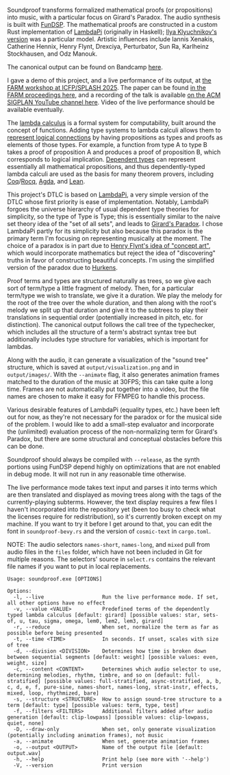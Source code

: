 Soundproof transforms formalized mathematical proofs (or propositions) into music, with a particular focus on Girard's Paradox. The audio synthesis is built with
[FunDSP](https://github.com/SamiPerttu/fundsp). The mathematical proofs are constructed in a
custom Rust implementation of [LambdaPi](https://www.andres-loeh.de/LambdaPi/) (originally in Haskell);
[Ilya Klyuchnikov's version](https://github.com/ilya-klyuchnikov/lambdapi) was a particular model.
Artistic influences include Iannis Xenakis, Catherine Hennix, Henry Flynt, Drexciya, Perturbator, Sun Ra, 
Karlheinz Stockhausen, and Odz Manouk.

The canonical output can be found on Bandcamp [here](https://isdra.bandcamp.com/album/girards-paradox).

I gave a demo of this project, and a live performance of its output, at [the FARM workshop at ICFP/SPLASH 2025](https://2025.splashcon.org/track/splash-2025-farm). The paper can be found [in the FARM proceedings here](https://dl.acm.org/doi/10.1145/3759162.3759644), and a recording of the talk is available [on the ACM SIGPLAN YouTube channel here](https://www.youtube.com/live/F_7S90vFEsE?t=2015s). Video of the live performance should be available eventually.

The [lambda calculus](https://en.wikipedia.org/wiki/Lambda_calculus) is a formal system for computability,
built around the concept of functions. Adding type systems to lambda calculi allows them to [represent logical
connections](https://en.wikipedia.org/wiki/Curry%E2%80%93Howard_correspondence) by having propositions as types
and proofs as elements of those types. For example, a function from type A to type B takes a proof of proposition A
and produces a proof of proposition B, which corresponds to logical implication. 
[Dependent types](https://en.wikipedia.org/wiki/Dependent_type) can represent essentially all mathematical propositions,
and thus dependently-typed lambda calculi are used as the basis for many theorem provers, including 
[Coq](https://coq.inria.fr/)/[Rocq](https://rocq-prover.org/about#history), [Agda](https://github.com/agda/agda),
and [Lean](https://lean-lang.org/).

This project's DTLC is based on [LambdaPi](https://www.andres-loeh.de/LambdaPi/), a very simple version
of the DTLC whose first priority is ease of implementation.
Notably, LambdaPi forgoes the universe hierarchy of usual dependent type theories for simplicity,
so the type of Type is Type; this is essentially similar to the naive set theory idea 
of the "set of all sets", and leads to [Girard's Paradox](https://en.wikipedia.org/wiki/System_U).
I chose LambdaPi partly for its simplicity but also because this paradox is the primary 
term I'm focusing on representing musically at the moment.
The choice of a paradox is in part due to [Henry Flynt's idea of "concept art"](https://henryflynt.org/aesthetics/conart.html), 
which would incorporate mathematics but reject the idea of "discovering" truths in favor of constructing
beautiful concepts.
I'm using the simplified version of the paradox due to [Hurkens](https://www.cs.cmu.edu/~kw/scans/hurkens95tlca.pdf).

Proof terms and types are structured naturally as trees, so we give 
each sort of term/type a little fragment of melody. Then, for a particular term/type we wish to 
translate, we give it a duration. We play the melody for the root of the tree over the whole
duration, and then along with the root's melody we split up that duration and give it to the subtrees
to play their translations in sequential order (potentially increased in pitch, etc. for distinction).
The canonical output follows the call tree of the typechecker,
which includes all the structure of a term's abstract syntax tree but additionally includes type structure for variables, which is important for lambdas.

Along with the audio, it can generate a visualization of the "sound tree" structure, 
which is saved at `output/visualization.png` and in `output/images/`. With the `--animate` flag, it also
generates animation frames matched to the duration of the music at 30FPS; this can take
quite a long time. Frames are not automatically put together into a video, but the file names are chosen 
to make it easy for FFMPEG to handle this process.

Various desirable features of LambdaPi (equality types, etc.) have been left out for now,
as they're not necessary for the paradox or for the musical side of the problem.
I would like to add a small-step evaluator and incorporate the (unlimited)
evaluation process of the non-normalizing term for Girard's Paradox, but there are some structural and
conceptual obstacles before this can be done.

Soundproof should always be compiled with `--release`, as the synth portions using FunDSP depend highly
on optimizations that are not enabled in debug mode. It will not run in any reasonable time
otherwise.

The live performance mode takes text input and parses it into terms which are then translated and displayed as moving trees along with the tags of the currently-playing subterms. However, the text display requires a few files I haven't incorporated into the repository yet (been too busy to check what the licenses require for redistribution), so it's currently broken except on my machine. If you want to try it before I get around to that, you can edit the font in `soundproof-bevy.rs` and the version of `cosmic-text` in `cargo.toml`.

NOTE: The audio selectors `names-short`, `names-long`, and `mixed` pull from audio files in the `files` folder, 
which have not been included in Git for multiple reasons. The selectors' source in `select.rs` contains the 
relevant file names if you want to put in local replacements.

```
Usage: soundproof.exe [OPTIONS]

Options:
  -l, --live                   Run the live performance mode. If set, all other options have no effect
  -v, --value <VALUE>          Predefined terms of the dependently typed lambda calculus [default: girard] [possible values: star, sets-of, u, tau, sigma, omega, lem0, lem2, lem3, girard]
  -r, --reduce                 When set, normalize the term as far as possible before being presented
  -t, --time <TIME>            In seconds. If unset, scales with size of tree
  -d, --division <DIVISION>    Determines how time is broken down between sequential segments [default: weight] [possible values: even, weight, size]
  -c, --content <CONTENT>      Determines which audio selector to use, determining melodies, rhythm, timbre, and so on [default: full-stratified] [possible values: full-stratified, async-stratified, a, b, c, d, e, f, pure-sine, names-short, names-long, strat-instr, effects, mixed, loop, rhythmized, bare]
  -s, --structure <STRUCTURE>  How to assign sound-tree structure to a term [default: type] [possible values: term, type, test]  
  -f, --filters <FILTERS>      Additional filters added after audio generation [default: clip-lowpass] [possible values: clip-lowpass, quiet, none]
  -D, --draw-only              When set, only generate visualization (potentially including animation frames), not music
  -a, --animate                When set, generate animation frames
  -o, --output <OUTPUT>        Name of the output file [default: output.wav]
  -h, --help                   Print help (see more with '--help')
  -V, --version                Print version
```
